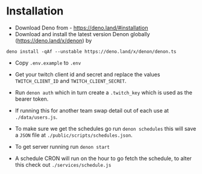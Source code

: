
# Installation

- Download Deno from - https://deno.land/#installation
- Download and install the latest version Denon globally (https://deno.land/x/denon) by
```
deno install -qAf --unstable https://deno.land/x/denon/denon.ts
```
- Copy `.env.example` to `.env`
- Get your twitch client id and secret and replace the values `TWITCH_CLIENT_ID` and `TWITCH_CLIENT_SECRET`.
- Run `denon auth` which in turn create a `.twitch_key` which is used as the bearer token.
- If running this for another team swap detail out of each use at `./data/users.js`.
- To make sure we get the schedules go run `denon schedules` this will save a `JSON` file at `./public/scripts/schedules.json`.
- To get server running run `denon start`

- A schedule CRON will run on the hour to go fetch the  schedule, to alter this check out `./services/schedule.js`

